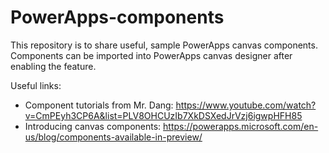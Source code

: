 # PowerApps-components
This repository is to share useful, sample PowerApps canvas components.
Components can be imported into PowerApps canvas designer after enabling the feature.  

Useful links:
- Component tutorials from Mr. Dang: https://www.youtube.com/watch?v=CmPEyh3CP6A&list=PLV8OHCUzIb7XkDSXedJrVzj6igwpHFH85
- Introducing canvas components: https://powerapps.microsoft.com/en-us/blog/components-available-in-preview/
